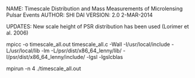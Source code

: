 NAME: Timescale Distribution and Mass Measurements of Microlensing Pulsar Events
AUTHOR: SHI DAI
VERSION: 2.0 2-MAR-2014

UPDATES: New scale height of PSR distribution has been used (Lorimer et al. 2006)

mpicc -o timescale_all.out timescale_all.c -Wall -I/usr/local/include -L/usr/local/lib -lm -L/psr/dist/x86_64_lenny/lib/ -I/psr/dist/x86_64_lenny/include/ -lgsl -lgslcblas

mpirun -n 4 ./timescale_all.out
